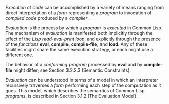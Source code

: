  



*Execution* of *code* can be accomplished by a variety of means ranging from direct interpretation of a *form* representing a *program* to invocation of *compiled code* produced by a *compiler* . 



*Evaluation* is the process by which a *program* is *executed* in Common Lisp. The mechanism of *evaluation* is manifested both implicitly through the effect of the *Lisp read-eval-print loop*, and explicitly through the presence of the *functions* **eval**, **compile**, **compile-file**, and **load**. Any of these facilities might share the same execution strategy, or each might use a different one. 



The behavior of a *conforming program* processed by **eval** and by **compile-file** might differ; see Section 3.2.2.3 (Semantic Constraints). 



*Evaluation* can be understood in terms of a model in which an interpreter recursively traverses a *form* performing each step of the computation as it goes. This model, which describes the semantics of Common Lisp *programs*, is described in Section 3.1.2 (The Evaluation Model). 



